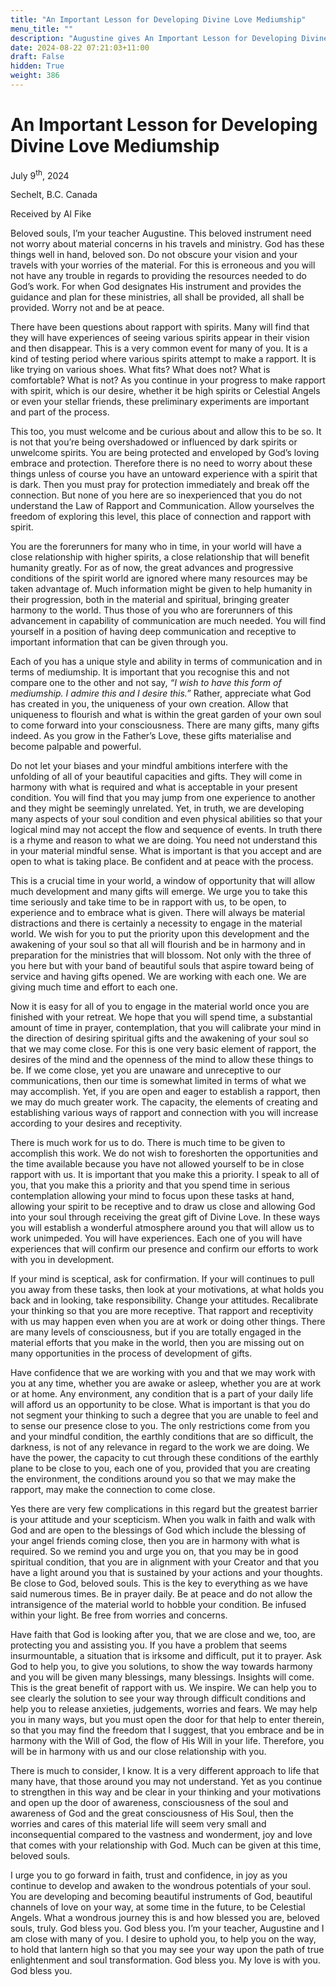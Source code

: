 ```yaml
---
title: "An Important Lesson for Developing Divine Love Mediumship"
menu_title: ""
description: "Augustine gives An Important Lesson for Developing Divine Love Mediumship"
date: 2024-08-22 07:21:03+11:00
draft: False
hidden: True
weight: 386
---
```

# An Important Lesson for Developing Divine Love Mediumship

July 9<sup>th</sup>, 2024

Sechelt, B.C. Canada

Received by Al Fike 

Beloved souls, I’m your teacher Augustine. This beloved instrument need not worry about material concerns in his travels and ministry. God has these things well in hand, beloved son. Do not obscure your vision and your travels with your worries of the material. For this is erroneous and you will not have any trouble in regards to providing the resources needed to do God’s work. For when God designates His instrument and provides the guidance and plan for these ministries, all shall be provided, all shall be provided. Worry not and be at peace.

There have been questions about rapport with spirits. Many will find that they will have experiences of seeing various spirits appear in their vision and then disappear. This is a very common event for many of you. It is a kind of testing period where various spirits attempt to make a rapport. It is like trying on various shoes. What fits? What does not? What is comfortable? What is not? As you continue in your progress to make rapport with spirit, which is our desire, whether it be high spirits or Celestial Angels or even your stellar friends, these preliminary experiments are important and part of the process. 

This too, you must welcome and be curious about and allow this to be so. It is not that you’re being overshadowed or influenced by dark spirits or unwelcome spirits. You are being protected and enveloped by God’s loving embrace and protection. Therefore there is no need to worry about these things unless of course you have an untoward experience with a spirit that is dark. Then you must pray for protection immediately and break off the connection. But none of you here are so inexperienced that you do not understand the Law of Rapport and Communication. Allow yourselves the freedom of exploring this level, this place of connection and rapport with spirit. 

You are the forerunners for many who in time, in your world will have a close relationship with higher spirits, a close relationship that will benefit humanity greatly. For as of now, the great advances and progressive conditions of the spirit world are ignored where many resources may be taken advantage of. Much information might be given to help humanity in their progression, both in the material and spiritual, bringing greater harmony to the world. Thus those of you who are forerunners of this advancement in capability of communication are much needed. You will find yourself in a position of having deep communication and receptive to important information that can be given through you.

Each of you has a unique style and ability in terms of communication and in terms of mediumship. It is important that you recognise this and not compare one to the other and not say, *“I wish to have this form of mediumship. I admire this and I desire this.”* Rather, appreciate what God has created in you, the uniqueness of your own creation. Allow that uniqueness to flourish and what is within the great garden of your own soul to come forward into your consciousness. There are many gifts, many gifts indeed. As you grow in the Father’s Love, these gifts materialise and become palpable and powerful. 

Do not let your biases and your mindful ambitions interfere with the unfolding of all of your beautiful capacities and gifts. They will come in harmony with what is required and what is acceptable in your present condition. You will find that you may jump from one experience to another and they might be seemingly unrelated. Yet, in truth, we are developing many aspects of your soul condition and even physical abilities so that your logical mind may not accept the flow and sequence of events. In truth there is a rhyme and reason to what we are doing. You need not understand this in your material mindful sense. What is important is that you accept and are open to what is taking place. Be confident and at peace with the process.

This is a crucial time in your world, a window of opportunity that will allow much development and many gifts will emerge. We urge you to take this time seriously and take time to be in rapport with us, to be open, to experience and to embrace what is given. There will always be material distractions and there is certainly a necessity to engage in the material world. We wish for you to put the priority upon this development and the awakening of your soul so that all will flourish and be in harmony and in preparation for the ministries that will blossom. Not only with the three of you here but with your band of beautiful souls that aspire toward being of service and having gifts opened. We are working with each one. We are giving much time and effort to each one. 

Now it is easy for all of you to engage in the material world once you are finished with your retreat. We hope that you will spend time, a substantial amount of time in prayer, contemplation, that you will calibrate your mind in the direction of desiring spiritual gifts and the awakening of your soul so that we may come close. For this is one very basic element of rapport, the desires of the mind and the openness of the mind to allow these things to be. If we come close, yet you are unaware and unreceptive to our communications, then our time is somewhat limited in terms of what we may accomplish. Yet, if you are open and eager to establish a rapport, then we may do much greater work. The capacity, the elements of creating and establishing various ways of rapport and connection with you will increase according to your desires and receptivity. 

There is much work for us to do. There is much time to be given to accomplish this work. We do not wish to foreshorten the opportunities and the time available because you have not allowed yourself to be in close rapport with us. It is important that you make this a priority. I speak to all of you, that you make this a priority and that you spend time in serious contemplation allowing your mind to focus upon these tasks at hand, allowing your spirit to be receptive and to draw us close and allowing God into your soul through receiving the great gift of Divine Love. In these ways you will establish a wonderful atmosphere around you that will allow us to work unimpeded. You will have experiences. Each one of you will have experiences that will confirm our presence and confirm our efforts to work with you in development. 

If your mind is sceptical, ask for confirmation. If your will continues to pull you away from these tasks, then look at your motivations, at what holds you back and in looking, take responsibility. Change your attitudes. Recalibrate your thinking so that you are more receptive. That rapport and receptivity with us may happen even when you are at work or doing other things. There are many levels of consciousness, but if you are totally engaged in the material efforts that you make in the world, then you are missing out on many opportunities in the process of development of gifts.

Have confidence that we are working with you and that we may work with you at any time, whether you are awake or asleep, whether you are at work or at home. Any environment, any condition that is a part of your daily life will afford us an opportunity to be close. What is important is that you do not segment your thinking to such a degree that you are unable to feel and to sense our presence close to you. The only restrictions come from you and your mindful condition, the earthly conditions that are so difficult, the darkness, is not of any relevance in regard to the work we are doing. We have the power, the capacity to cut through these conditions of the earthly plane to be close to you, each one of you, provided that you are creating the environment, the conditions around you so that we may make the rapport, may make the connection to come close.

Yes there are very few complications in this regard but the greatest barrier is your attitude and your scepticism. When you walk in faith and walk with God and are open to the blessings of God which include the blessing of your angel friends coming close, then you are in harmony with what is required. So we remind you and urge you on, that you may be in good spiritual condition, that you are in alignment with your Creator and that you have a light around you that is sustained by your actions and your thoughts. Be close to God, beloved souls. This is the key to everything as we have said numerous times. Be in prayer daily. Be at peace and do not allow the intransigence of the material world to hobble your condition. Be infused within your light. Be free from worries and concerns. 

Have faith that God is looking after you, that we are close and we, too, are protecting you and assisting you. If you have a problem that seems insurmountable, a situation that is irksome and difficult, put it to prayer. Ask God to help you, to give you solutions, to show the way towards harmony and you will be given many blessings, many blessings. Insights will come. This is the great benefit of rapport with us. We inspire. We can help you to see clearly the solution to see your way through difficult conditions and help you to release anxieties, judgements, worries and fears. We may help you in many ways, but you must open the door for that help to enter therein, so that you may find the freedom that I suggest, that you embrace and be in harmony with the Will of God, the flow of His Will in your life. Therefore, you will be in harmony with us and our close relationship with you. 

There is much to consider, I know. It is a very different approach to life that many have, that those around you may not understand. Yet as you continue to strengthen in this way and be clear in your thinking and your motivations and open up the door of awareness, consciousness of the soul and awareness of God and the great consciousness of His Soul, then the worries and cares of this material life will seem very small and inconsequential compared to the vastness and wonderment, joy and love that comes with your relationship with God. Much can be given at this time, beloved souls. 

I urge you to go forward in faith, trust and confidence, in joy as you continue to develop and awaken to the wondrous potentials of your soul. You are developing and becoming beautiful instruments of God, beautiful channels of love on your way, at some time in the future, to be Celestial Angels. What a wondrous journey this is and how blessed you are, beloved souls, truly. God bless you. God bless you. I’m your teacher, Augustine and I am close with many of you. I desire to uphold you, to help you on the way, to hold that lantern high so that you may see your way upon the path of true enlightenment and soul transformation. God bless you. My love is with you. God bless you.